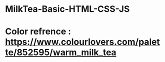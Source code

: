 # MilkTea-Basic-HTML-CSS-JS

# Color refrence : https://www.colourlovers.com/palette/852595/warm_milk_tea

